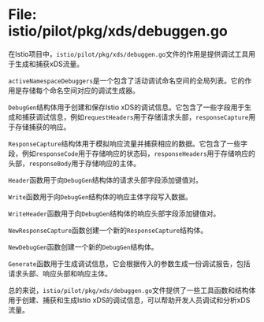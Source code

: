 # File: istio/pilot/pkg/xds/debuggen.go

在Istio项目中，`istio/pilot/pkg/xds/debuggen.go`文件的作用是提供调试工具用于生成和捕获xDS流量。

`activeNamespaceDebuggers`是一个包含了活动调试命名空间的全局列表。它的作用是存储每个命名空间对应的调试生成器。

`DebugGen`结构体用于创建和保存Istio xDS的调试信息。它包含了一些字段用于生成和捕获调试信息，例如`requestHeaders`用于存储请求头部，`responseCapture`用于存储捕获的响应。

`ResponseCapture`结构体用于模拟响应流量并捕获相应的数据。它包含了一些字段，例如`responseCode`用于存储响应的状态码，`responseHeaders`用于存储响应的头部，`responseBody`用于存储响应的主体。

`Header`函数用于向`DebugGen`结构体的请求头部字段添加键值对。

`Write`函数用于向`DebugGen`结构体的响应主体字段写入数据。

`WriteHeader`函数用于向`DebugGen`结构体的响应头部字段添加键值对。

`NewResponseCapture`函数创建一个新的`ResponseCapture`结构体。

`NewDebugGen`函数创建一个新的`DebugGen`结构体。

`Generate`函数用于生成调试信息，它会根据传入的参数生成一份调试报告，包括请求头部、响应头部和响应主体。

总的来说，`istio/pilot/pkg/xds/debuggen.go`文件提供了一些工具函数和结构体用于创建、捕获和生成Istio xDS的调试信息，可以帮助开发人员调试和分析xDS流量。

